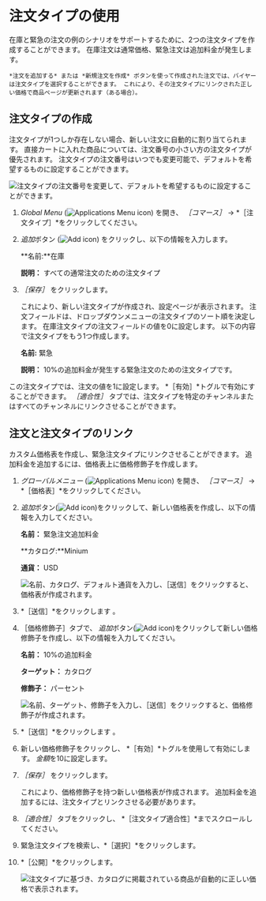 # 注文タイプの使用

在庫と緊急の注文の例のシナリオをサポートするために、2つの注文タイプを作成することができます。 在庫注文は通常価格、緊急注文は追加料金が発生します。

```{important}
*注文を追加する* または *新規注文を作成* ボタンを使って作成された注文では、バイヤーは注文タイプを選択することができます。 これにより、その注文タイプにリンクされた正しい価格で商品ページが更新されます（ある場合）。
```

## 注文タイプの作成

注文タイプが1つしか存在しない場合、新しい注文に自動的に割り当てられます。 直接カートに入れた商品については、注文番号の小さい方の注文タイプが優先されます。 注文タイプの注文番号はいつでも変更可能で、デフォルトを希望するものに設定することができます。

![注文タイプの注文番号を変更して、デフォルトを希望するものに設定することができます。](./using-order-types/images/04.png)

1. *Global Menu* (![Applications Menu icon](../../images/icon-applications-menu.png)) を開き、 *［コマース］* &rarr; *［注文タイプ］*をクリックしてください。
2. *追加*ボタン (![Add icon](../../images/icon-add.png)) をクリックし、以下の情報を入力します。

   **名前:**在庫

   **説明：** すべての通常注文のための注文タイプ

3. *［保存］* をクリックします。

   これにより、新しい注文タイプが作成され、設定ページが表示されます。 注文フィールドは、ドロップダウンメニューの注文タイプのソート順を決定します。 在庫注文タイプの注文フィールドの値を0に設定します。 以下の内容で注文タイプをもう1つ作成します。

   **名前:** 緊急

   **説明：** 10%の追加料金が発生する緊急注文のための注文タイプです。

この注文タイプでは、注文の値を1に設定します。 *［有効］*トグルで有効にすることができます。 *［適合性］* タブでは、注文タイプを特定のチャンネルまたはすべてのチャンネルにリンクさせることができます。

## 注文と注文タイプのリンク

カスタム価格表を作成し、緊急注文タイプにリンクさせることができます。 追加料金を追加するには、価格表上に価格修飾子を作成します。

1. *グローバルメニュー* (![Applications Menu icon](../../images/icon-applications-menu.png)) を開き、 *［コマース］* &rarr; *［価格表］*をクリックしてください。
1. *追加*ボタン(![Add icon](../../images/icon-add.png))をクリックして、新しい価格表を作成し、以下の情報を入力してください。

    **名前：** 緊急注文追加料金

    **カタログ:**Minium

    **通貨：** USD

   ![名前、カタログ、デフォルト通貨を入力し、［送信］をクリックすると、価格表が作成されます。](./using-order-types/images/01.png)

1. *［送信］*をクリックします 。
1. ［価格修飾子］タブで、 *追加*ボタン(![Add icon](../../images/icon-add.png))をクリックして新しい価格修飾子を作成し、以下の情報を入力してください。

    **名前：** 10%の追加料金

    **ターゲット：** カタログ

    **修飾子：** パーセント

   ![名前、ターゲット、修飾子を入力し、［送信］をクリックすると、価格修飾子が作成されます。](./using-order-types/images/02.png)

1. *［送信］*をクリックします 。
1. 新しい価格修飾子をクリックし、 *［有効］*トグルを使用して有効にします。 *金額*を10に設定します。
1. *［保存］* をクリックします。

   これにより、価格修飾子を持つ新しい価格表が作成されます。 追加料金を追加するには、注文タイプとリンクさせる必要があります。

1. *［適合性］* タブをクリックし、 *［注文タイプ適合性］*までスクロールしてください。
1. 緊急注文タイプを検索し、*［選択］*をクリックします。
1. *［公開］*をクリックします。

   ![注文タイプに基づき、カタログに掲載されている商品が自動的に正しい価格で表示されます。](./using-order-types/images/03.gif)
